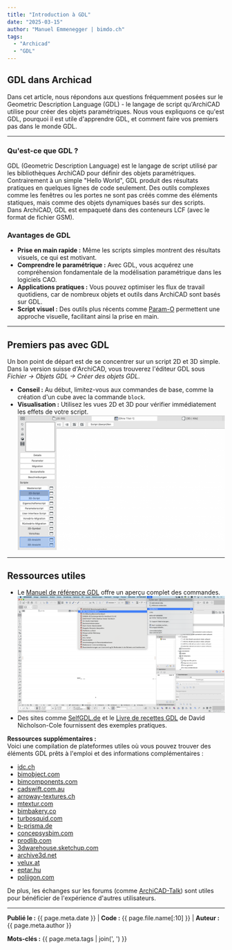 ```yaml
---
title: "Introduction à GDL"
date: "2025-03-15"
author: "Manuel Emmenegger | bimdo.ch"
tags: 
  - "Archicad"
  - "GDL"
---
```


## GDL dans Archicad

Dans cet article, nous répondons aux questions fréquemment posées sur le Geometric Description Language (GDL) - le langage de script qu'ArchiCAD utilise pour créer des objets paramétriques. Nous vous expliquons ce qu'est GDL, pourquoi il est utile d'apprendre GDL, et comment faire vos premiers pas dans le monde GDL.

---

### Qu'est-ce que GDL ?
GDL (Geometric Description Language) est le langage de script utilisé par les bibliothèques ArchiCAD pour définir des objets paramétriques. Contrairement à un simple "Hello World", GDL produit des résultats pratiques en quelques lignes de code seulement. Des outils complexes comme les fenêtres ou les portes ne sont pas créés comme des éléments statiques, mais comme des objets dynamiques basés sur des scripts.  
Dans ArchiCAD, GDL est empaqueté dans des conteneurs LCF (avec le format de fichier GSM).

### Avantages de GDL
- **Prise en main rapide :** Même les scripts simples montrent des résultats visuels, ce qui est motivant.  
- **Comprendre le paramétrique :** Avec GDL, vous acquérez une compréhension fondamentale de la modélisation paramétrique dans les logiciels CAO.  
- **Applications pratiques :** Vous pouvez optimiser les flux de travail quotidiens, car de nombreux objets et outils dans ArchiCAD sont basés sur GDL.  
- **Script visuel :** Des outils plus récents comme [Param-O](https://graphisoft.com/downloads/param-o) permettent une approche visuelle, facilitant ainsi la prise en main.

---

## Premiers pas avec GDL

Un bon point de départ est de se concentrer sur un script 2D et 3D simple. Dans la version suisse d'ArchiCAD, vous trouverez l'éditeur GDL sous _Fichier → Objets GDL → Créer des objets GDL_.   

  - **Conseil :** Au début, limitez-vous aux commandes de base, comme la création d'un cube avec la commande `block`.  
  - **Visualisation :** Utilisez les vues 2D et 3D pour vérifier immédiatement les effets de votre script.
[![Overview-Editor](assets/ac210-1000_01_Overview-Editor.png)](assets/ac210-1000_01_Overview-Editor.png)
---

## Ressources utiles

- Le [Manuel de référence GDL](https://help.graphisoft.com/AC/24/FRA/GDL.pdf) offre un aperçu complet des commandes.
[![Reference-Manual](assets/ac210-1000_02_Reference-Manual.png)](assets/ac210-1000_02_Reference-Manual.png)
- Des sites comme [SelfGDL.de](https://www.selfgdl.de/) et le [Livre de recettes GDL](https://issuu.com/dnicholsoncole/docs/gdlcookbook3_01) de David Nicholson-Cole fournissent des exemples pratiques.

**Ressources supplémentaires :**   
Voici une compilation de plateformes utiles où vous pouvez trouver des éléments GDL prêts à l'emploi et des informations complémentaires :   

- [idc.ch](https://www.idc.ch/archicad/ueber-archicad/zusatzprodukte/zusatzbibliotheken/)   
- [bimobject.com](https://www.bimobject.com/de-ch/product?sort=trending)    
- [bimcomponents.com](https://bimcomponents.com/)   
- [cadswift.com.au](https://cadswift.com.au/)   
- [arroway-textures.ch](https://www.arroway-textures.ch/)   
- [mtextur.com](https://www.mtextur.com/)   
- [bimbakery.co](http://bimbakery.co/)    
- [turbosquid.com](https://www.turbosquid.com/)   
- [b-prisma.de](https://www.b-prisma.de/)   
- [concepsysbim.com](http://www.concepsysbim.com/)    
- [prodlib.com](https://www.prodlib.com/?lang=en)   
- [3dwarehouse.sketchup.com](https://3dwarehouse.sketchup.com/)   
- [archive3d.net](https://archive3d.net/)   
- [velux.at](https://www.velux.at/fachkunden/tools-technik/3d-bim-objekte)    
- [eptar.hu](https://www.eptar.hu/)   
- [poliigon.com](http://www.poliigon.com/)    

De plus, les échanges sur les forums (comme [ArchiCAD-Talk](https://archicad-talk.graphisoft.com/)) sont utiles pour bénéficier de l'expérience d'autres utilisateurs.

---

**Publié le :** {{ page.meta.date }} | **Code :** {{ page.file.name[:10] }} | **Auteur :** {{ page.meta.author }}

**Mots-clés :** {{ page.meta.tags | join(', ') }}
